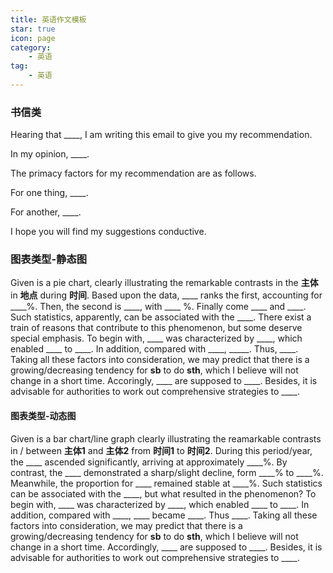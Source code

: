 ```yaml
---
title: 英语作文模板
star: true
icon: page
category:
    - 英语
tag: 
    - 英语
---
```


### 书信类

Hearing that ____, I am writing this email to give you my recommendation.

In my opinion, ____.

The primacy factors for my recommendation are as follows.

For one thing, ____.

For another, ____.

I hope you will find my suggestions conductive.

### 图表类型-静态图

   Given is a pie chart, clearly illustrating the remarkable contrasts in the **主体** in **地点** during **时间**. Based upon the data, ____ ranks the first, accounting for ____%. Then, the second is ____, with ____ %. Finally come ____ and ____.
   Such statistics, apparently, can be associated with the ____. There exist a train of reasons that contribute to this phenomenon, but some deserve special emphasis. To begin with, ____ was 
   characterized by ____, which enabled ____ to ____. In addition, compared with ____, _____. Thus, ____.
   Taking all these factors into consideration, we may predict that there is a growing/decreasing tendency for **sb** to do **sth**, which I believe will not change in a short time. Accoringly, ____ are supposed to ____. Besides, it is advisable for authorities to work out comprehensive strategies to ____.


#### 图表类型-动态图

   Given is a  bar chart/line graph clearly illustrating the reamarkable contrasts in / between **主体1** and **主体2** from **时间1** to **时间2**. During this period/year, the ____ ascended significantly, arriving at approximately ____%. By contrast, the ____ demonstrated a sharp/slight decline, form ____% to ____%. Meanwhile, the proportion for ____ remained stable at ____%.
   Such statistics can be associated with the ____, but what resulted in the phenomenon? To begin with, ____ was characterized by ____, which enabled ____ to ____. In addition, compared with ____, ____ became ____. Thus ____.
   Taking all these factors into consideration, we may predict that there is a growing/decreasing tendency for **sb** to do **sth**, which I believe will not change in a short time. Accordingly, ____ are supposed to ____. Besides, it is advisable for authorities to work out comprehensive strategies to ____.
